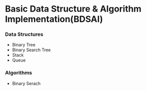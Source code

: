 # Basic Data Structure & Algorithm Implementation(BDSAI)

### Data Structures
- Binary Tree
- Binary Search Tree
- Stack
- Queue

### Algorithms
- Binary Serach
